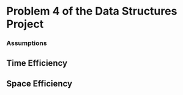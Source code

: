 # Problem 4 of the Data Structures Project

### Assumptions

## Time Efficiency

## Space Efficiency
